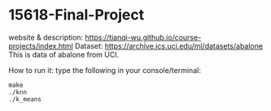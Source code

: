 # 15618-Final-Project

website & description: https://tianqi-wu.github.io/course-projects/index.html
Dataset: https://archive.ics.uci.edu/ml/datasets/abalone
This is data of abalone from UCI.


How to run it: type the following in your console/terminal:

```
make
./knn
./k_means
```